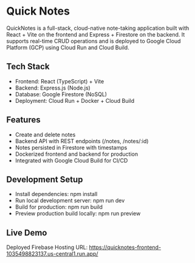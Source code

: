 # Quick Notes

QuickNotes is a full-stack, cloud-native note-taking application built with React + Vite on the frontend and Express + Firestore on the backend. It supports real-time CRUD operations and is deployed to Google Cloud Platform (GCP) using Cloud Run and Cloud Build.

## Tech Stack

* Frontend: React (TypeScript) + Vite
* Backend: Express.js (Node.js)
* Database: Google Firestore (NoSQL)
* Deployment: Cloud Run + Docker + Cloud Build

## Features

* Create and delete notes
* Backend API with REST endpoints (/notes, /notes/:id)
* Notes persisted in Firestore with timestamps
* Dockerized frontend and backend for production
* Integrated with Google Cloud Build for CI/CD

## Development Setup

* Install dependencies: npm install
* Run local development server: npm run dev
* Build for production: npm run build
* Preview production build locally: npm run preview

## Live Demo

Deployed Firebase Hosting URL: https://quicknotes-frontend-1035498823137.us-central1.run.app/

